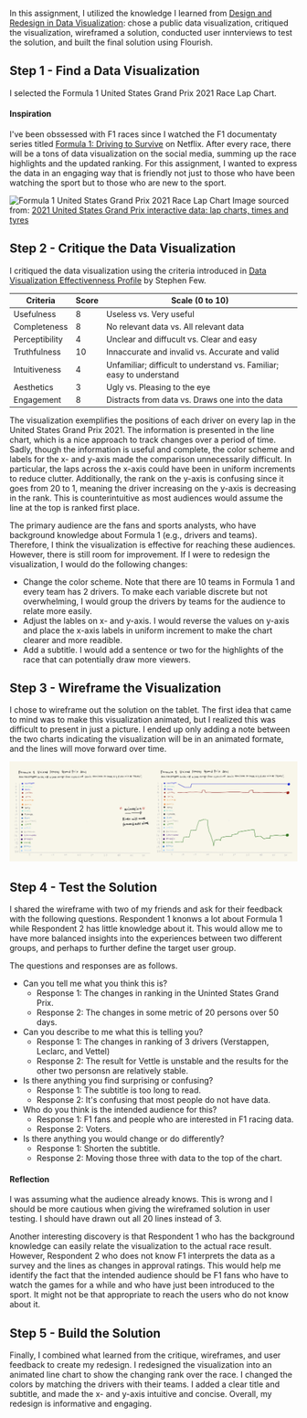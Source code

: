 In this assignment, I utilized the knowledge I learned from [Design and Redesign in Data Visualization](https://medium.com/@hint_fm/design-and-redesign-4ab77206cf9): chose a public data visualization, critiqued the visualization, wireframed a solution, conducted user innterviews to test the solution, and built the final solution using Flourish.


## Step 1 - Find a Data Visualization
I selected the Formula 1 United States Grand Prix 2021 Race Lap Chart.

#### Inspiration
I've been obssessed with F1 races since I watched the F1 documentaty series titled [Formula 1: Driving to Survive](https://www.netflix.com/title/80204890) on Netflix. After every race, there will be a tons of data visualization on the social media, summing up the race highlights and the updated ranking. For this assignment, I wanted to express the data in an engaging way that is friendly not just to those who have been watching the sport but to those who are new to the sport.

![Formula 1 United States Grand Prix 2021 Race Lap Chart](https://www.racefans.net/wp-content/uploads/2021/10/7b133dbe-98d7-45bc-9d72-7060038405ab.png)
Image sourced from: [2021 United States Grand Prix interactive data: lap charts, times and tyres](https://www.racefans.net/2021/10/25/2021-united-states-grand-prix-interactive-data-lap-charts-times-and-tyres/)


## Step 2 - Critique the Data Visualization
I critiqued the data visualization using the criteria introduced in [Data Visualization Effectivenness Profile](http://www.perceptualedge.com/articles/visual_business_intelligence/data_visualization_effectiveness_profile.pdf) by Stephen Few.

| Criteria       | Score         | Scale (0 to 10)                                                       |
| -------------  | ------------- | --------------------------------------------------------------------- |
| Usefulness     | 8             | Useless vs. Very useful                                               |
| Completeness   | 8             | No relevant data vs. All relevant data                                |
| Perceptibility | 4             | Unclear and diffucult vs. Clear and easy                              |
| Truthfulness   | 10            | Innaccurate and invalid vs. Accurate and valid                        |
| Intuitiveness  | 4             | Unfamiliar; difficult to understand vs. Familiar; easy to understand  |
| Aesthetics     | 3             | Ugly vs. Pleasing to the eye                                          |
| Engagement     | 8             | Distracts from data vs. Draws one into the data                       |

The visualization exemplifies the positions of each driver on every lap in the United States Grand Prix 2021. The information is presented in the line chart, which is a nice approach to track changes over a period of time. Sadly, though the information is useful and complete, the color scheme and labels for the x- and y-axis made the comparison unnecessarily difficult. In particular, the laps across the x-axis could have been in uniform increments to reduce clutter. Additionally, the rank on the y-axis is confusing since it goes from 20 to 1, meaning the driver increasing on the y-axis is decreasing in the rank. This is counterintuitive as most audiences would assume the line at the top is ranked first place.

The primary audience are the fans and sports analysts, who have background knowledge about Formula 1 (e.g., drivers and teams). Therefore, I think the visualization is effective for reaching these audiences. However, there is still room for improvement. If I were to redesign the visualization, I would do the following changes:
- Change the color scheme. Note that there are 10 teams in Formula 1 and every team has 2 drivers. To make each variable discrete but not overwhelming, I would group the drivers by teams for the audience to relate more easily.
- Adjust the lables on x- and y-axis. I would reverse the values on y-axis and place the x-axis labels in uniform increment to make the chart clearer and more readible. 
- Add a subtitle. I would add a sentence or two for the highlights of the race that can potentially draw more viewers.


## Step 3 - Wireframe the Visualization
I chose to wireframe out the solution on the tablet. The first idea that came to mind was to make this visualization animated, but I realized this was difficult to present in just a picture. I ended up only adding a note between the two charts indicating the visualization will be in an animated formate, and the lines will move forward over time.

![Wireframe](critiquebydesign_wireframe.png)


## Step 4 - Test the Solution
I shared the wireframe with two of my friends and ask for their feedback with the following questions. Respondent 1 knonws a lot about Formula 1 while Respondent 2 has little knowledge about it. This would allow me to have more balanced insights into the experiences between two different groups, and perhaps to further define the target user group.

The questions and responses are as follows.
- Can you tell me what you think this is? 
  - Response 1: The changes in ranking in the Uninted States Grand Prix.
  - Response 2: The changes in some metric of 20 persons over 50 days.
- Can you describe to me what this is telling you?
  - Response 1: The changes in ranking of 3 drivers (Verstappen, Leclarc, and Vettel)
  - Response 2: The result for Vettle is unstable and the results for the other two personsn are relatively stable.
- Is there anything you find surprising or confusing?
  - Response 1: The subtitle is too long to read.
  - Response 2: It's confusing that most people do not have data.
- Who do you think is the intended audience for this? 
  - Response 1: F1 fans and people who are interested in F1 racing data.
  - Response 2: Voters.
- Is there anything you would change or do differently?
  - Response 1: Shorten the subtitle.
  - Response 2: Moving those three with data to the top of the chart.

#### Reflection
I was assuming what the audience already knows. This is wrong and I should be more cautious when giving the wireframed solution in user testing. I should have drawn out all 20 lines instead of 3.

Another interesting discovery is that Respondent 1 who has the background knowledge can easily relate the visualization to the actual race result. However, Respondent 2 who does not know F1 interprets the data as a survey and the lines as changes in approval ratings. This would help me identify the fact that the intended audience should be F1 fans who have to watch the games for a while and who have just been introduced to the sport. It might not be that appropriate to reach the users who do not know about it.

## Step 5 - Build the Solution

Finally, I combined what learned from the critique, wireframes, and user feedback to create my redesign. I redesigned the visualization into an animated line chart to show the changing rank over the race. I changed the colors by matching the drivers with their teams. I added a clear title and subtitle, and made the x- and y-axis intuitive and concise. Overall, my redesign is informative and engaging.


<div class="flourish-embed flourish-chart" data-src="visualisation/7753377"><script src="https://public.flourish.studio/resources/embed.js"></script></div>
